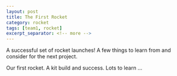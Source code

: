 ```yaml
---
layout: post
title: The First Rocket
category: rocket
tags: [team1, rocket]
excerpt_separator: <!-- more -->
---
```


A successful set of rocket launches! A few things to learn from and consider for the next project.

<!-- more -->

Our first rocket. A kit build and success. Lots to learn ...
